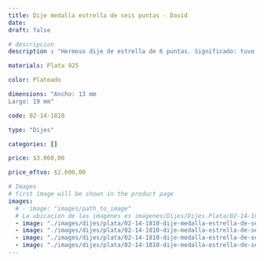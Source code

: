 ```yaml
---
title: Dije medalla estrella de seis puntas - David 
date: 
draft: false

# descripcion
description : "Hermoso dije de estrella de 6 puntas. Significado: tuvo en origen un sentido mágico: se colgaba en las paredes para ahuyentar a los malos espíritus, y los alquimistas la usaban para representar la conexión entre cielo y tierra. Para los más religiosos, dicen que otorgan un acercamiento más íntimo con Dios."

materials: Plata 925

color: Plateado

dimensions: "Ancho: 13 mm 
Largo: 19 mm"

code: 02-14-1810

type: "Dijes"

categories: []

price: $3.060,00

price_eftvo: $2.600,00

# Images
# first image will be shown in the product page
images:
  # - image: "images/path_to_image"
  # La ubicacion de las imagenes es imagenes/Dijes/Dijes.Plata/02-14-1810-dije-medalla-estrella-de-seis-puntas--david-
  - image: "./images/dijes/plata/02-14-1810-dije-medalla-estrella-de-seis-puntas--david-_a.jpg"
  - image: "./images/dijes/plata/02-14-1810-dije-medalla-estrella-de-seis-puntas--david-_b.jpg"
  - image: "./images/dijes/plata/02-14-1810-dije-medalla-estrella-de-seis-puntas--david-_c.jpg"
  - image: "./images/dijes/plata/02-14-1810-dije-medalla-estrella-de-seis-puntas--david-_d.jpg"
---
```

